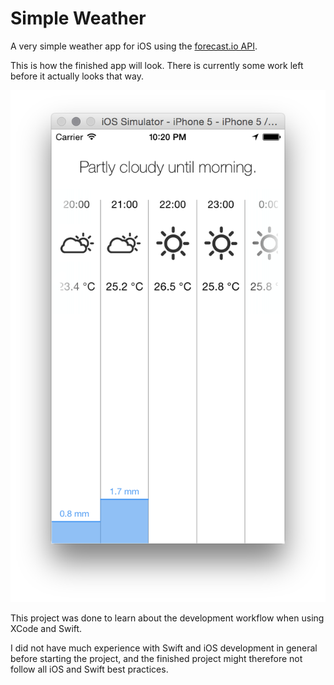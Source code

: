 # Simple Weather
A very simple weather app for iOS using the [forecast.io API](http://forecast.io/).

This is how the finished app will look. There is currently some work left before it actually looks that way. 

![](screenshot.png "Screenshot")

This project was done to learn about the development workflow when using XCode and Swift. 

I did not have much experience with Swift and iOS development in general before starting the project, and the finished project might therefore not follow all iOS and Swift best practices. 

